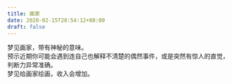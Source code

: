 ```yaml
---
title: 画家
date: 2020-02-15T20:54:12+08:00
draft: false
---
```


梦见画家，带有神秘的意味。<br>
预示近期你可能会遇到连自己也解释不清楚的偶然事件，或是突然有惊人的直觉，判断力异常准确。<br>
梦见给画家绘画，收入会增加。<br>
